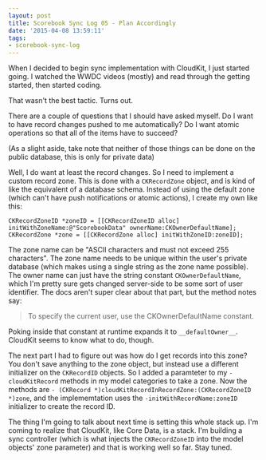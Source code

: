 ```yaml
---
layout: post
title: Scorebook Sync Log 05 - Plan Accordingly
date: '2015-04-08 13:59:11'
tags:
- scorebook-sync-log
---
```


When I decided to begin sync implementation with CloudKit, I just started going. I watched the WWDC videos (mostly) and read through the getting started, then started coding.

That wasn't the best tactic. Turns out.

There are a couple of questions that I should have asked myself. Do I want to have record changes pushed to me automatically? Do I want atomic operations so that all of the items have to succeed?

(As a slight aside, take note that neither of those things can be done on the public database, this is only for private data)

Well, I do want at least the record changes. So I need to implement a custom record zone. This is done with a `CKRecordZone` object, and is kind of like the equivalent of a database schema. Instead of using the default zone (which can't have push notifications or atomic actions), I create my own like this:

```language-objectivec
CKRecordZoneID *zoneID = [[CKRecordZoneID alloc] initWithZoneName:@"ScorebookData" ownerName:CKOwnerDefaultName];
CKRecordZone *zone = [[CKRecordZone alloc] initWithZoneID:zoneID];
```

The zone name can be "ASCII characters and must not exceed 255 characters". The zone name needs to be unique within the user's private database (which makes using a single string as the zone name possible). The owner name can just have the string constant `CKOwnerDefaultName`, which I'm pretty sure gets changed server-side to be some sort of user identifier. The docs aren't super clear about that part, but the method notes say:

> To specify the current user, use the CKOwnerDefaultName constant.

Poking inside that constant at runtime expands it to `__defaultOwner__`. CloudKit seems to know what to do, though.

The next part I had to figure out was how do I get records into this zone? You don't save anything to the zone object, but instead use a different initializer on the `CKRecordID` objects. So I added a paramteter to my `-cloudKitRecord` methods in my model categories to take a zone. Now the methods are `- (CKRecord *)cloudKitRecordInRecordZone:(CKRecordZoneID *)zone`,  and the implememtation uses the `-initWithRecordName:zoneID` initializer to create the record ID.

The thing I'm going to talk about next time is setting this whole stack up. I'm coming to realize that CloudKit, like Core Data, is a stack. I'm building a sync controller (which is what injects the `CKRecordZoneID` into the model objects' zone parameter) and that is working well so far. Stay tuned.